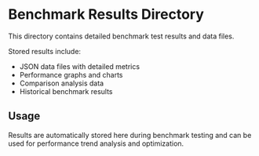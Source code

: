 # Benchmark Results Directory

This directory contains detailed benchmark test results and data files.

Stored results include:
- JSON data files with detailed metrics
- Performance graphs and charts
- Comparison analysis data
- Historical benchmark results

## Usage

Results are automatically stored here during benchmark testing and can be used for performance trend analysis and optimization.